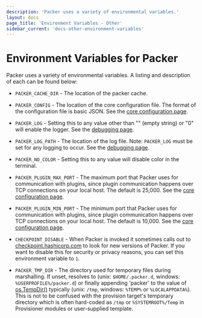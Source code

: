 ```yaml
---
description: 'Packer uses a variety of environmental variables.'
layout: docs
page_title: 'Environment Variables - Other'
sidebar_current: 'docs-other-environment-variables'
---
```


# Environment Variables for Packer

Packer uses a variety of environmental variables. A listing and description of
each can be found below:

-   `PACKER_CACHE_DIR` - The location of the packer cache.

-   `PACKER_CONFIG` - The location of the core configuration file. The format
    of the configuration file is basic JSON. See the [core configuration
    page](/docs/other/core-configuration.html).

-   `PACKER_LOG` - Setting this to any value other than "" (empty string) or
    "0" will enable the logger. See the [debugging
    page](/docs/other/debugging.html).

-   `PACKER_LOG_PATH` - The location of the log file. Note: `PACKER_LOG` must
    be set for any logging to occur. See the [debugging
    page](/docs/other/debugging.html).

-   `PACKER_NO_COLOR` - Setting this to any value will disable color in the
    terminal.

-   `PACKER_PLUGIN_MAX_PORT` - The maximum port that Packer uses for
    communication with plugins, since plugin communication happens over TCP
    connections on your local host. The default is 25,000. See the [core
    configuration page](/docs/other/core-configuration.html).

-   `PACKER_PLUGIN_MIN_PORT` - The minimum port that Packer uses for
    communication with plugins, since plugin communication happens over TCP
    connections on your local host. The default is 10,000. See the [core
    configuration page](/docs/other/core-configuration.html).

-   `CHECKPOINT_DISABLE` - When Packer is invoked it sometimes calls out to
    [checkpoint.hashicorp.com](https://checkpoint.hashicorp.com/) to look for
    new versions of Packer. If you want to disable this for security or privacy
    reasons, you can set this environment variable to `1`.

-   `PACKER_TMP_DIR` - The directory used for temporary files during marshalling.
    If unset, resolves to (unix: `$HOME/.packer.d`, windows: `%USERPROFILE%/packer.d`)
    or finally appending 'packer' to the value of [os.TempDir()](https://golang.org/pkg/os/#TempDir)
    typically (unix: `/tmp`, windows: `%TEMP%` or `%LOCALAPPDATA%`).
    This is not to be confused with the provision target's temporary directory which
    is often hard-coded as `/tmp` or `%SYSTEMROOT%/Temp` in Provisioner modules or
    user-supplied template.
